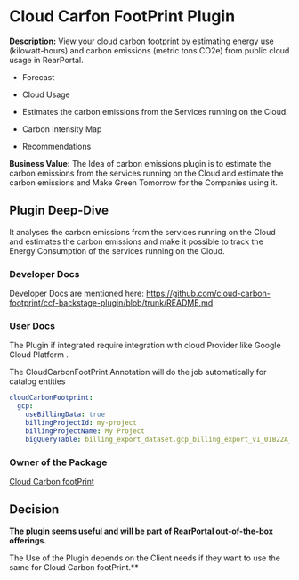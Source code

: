 # Cloud Carfon FootPrint Plugin

**Description:** View your cloud carbon footprint by estimating energy use (kilowatt-hours) and carbon emissions (metric tons CO2e) from public cloud usage in RearPortal.

-  Forecast

- Cloud Usage 

- Estimates the carbon emissions from the Services running on the Cloud.

- Carbon Intensity Map

- Recommendations 

**Business Value:**  The Idea of carbon emissions plugin is to estimate the carbon emissions from the services running on the Cloud and estimate the carbon emissions and Make Green Tomorrow for the Companies using it. 




## Plugin Deep-Dive
It analyses the carbon emissions from the services running on the Cloud and estimates the carbon emissions
and make it possible to track the Energy Consumption  of the services running on the Cloud.

### Developer Docs

Developer Docs are mentioned here: https://github.com/cloud-carbon-footprint/ccf-backstage-plugin/blob/trunk/README.md

### User Docs


The Plugin if integrated require integration with cloud Provider like Google Cloud Platform .


The CloudCarbonFootPrint Annotation will do the job automatically for catalog entities

```yaml
cloudCarbonFootprint:
  gcp:
    useBillingData: true
    billingProjectId: my-project
    billingProjectName: My Project
    bigQueryTable: billing_export_dataset.gcp_billing_export_v1_01B22A_05AA4C_87BDAC
```

### Owner of the Package

[Cloud Carbon footPrint](https://www.cloudcarbonfootprint.org/)

## Decision

**The plugin seems useful and will be part of RearPortal out-of-the-box offerings.**

The Use of the Plugin depends on the Client needs if they want to use the same for Cloud Carbon footPrint.**

